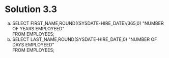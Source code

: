 # Solution 3.3
<ol type='a'>
<li>
SELECT FIRST_NAME,ROUND((SYSDATE-HIRE_DATE)/365,0) "NUMBER OF YEARS EMPLOYEED"<br>
FROM EMPLOYEES;
</li>
<li>
SELECT LAST_NAME,ROUND(SYSDATE-HIRE_DATE,0) "NUMBER OF DAYS EMPLOYEED" <br>
FROM EMPLOYEES;</li>
</ol>
